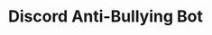 ---
title: 'Discord Anti-Bullying Bot'
type: 'personal project'
affiliation:
images:
  - url: ""
    alt: ""
skills: ['Python', 'Raspberry Pi']
videoLink:  ""
github: ""
links: []
linkTitles: []
linkTypes: []
description:
---
